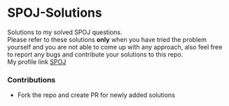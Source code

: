# SPOJ-Solutions
Solutions to my solved SPOJ questions.\
Please refer to these solutions **only** when you have tried the problem yourself and you are not able to come up with any approach, also feel free to report any bugs and contribute your solutions to this repo.
<br>
My profile link [SPOJ](https://www.spoj.com/users/karan_batra/)

### Contributions
- Fork the repo and create PR for newly added solutions
